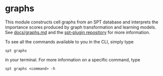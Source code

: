 # graphs

This module constructs cell graphs from an SPT database and interprets the importance scores produced by graph transformation and learning models. See [docs/graphs.md](docs/graphs.md) and the [spt-plugin repository](https://github.com/nadeemlab/spt-plugin) for more information.

To see all the commands available to you in the CLI, simply type
```
spt graphs
```
in your terminal. For more information on a specific command, type
```
spt graphs <command> -h
```
